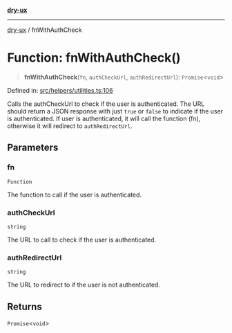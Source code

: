 [**dry-ux**](../README.md)

***

[dry-ux](../globals.md) / fnWithAuthCheck

# Function: fnWithAuthCheck()

> **fnWithAuthCheck**(`fn`, `authCheckUrl`, `authRedirectUrl`): `Promise`\<`void`\>

Defined in: [src/helpers/utilities.ts:106](https://github.com/navedr/dry-ux/blob/b8fe047776f9e9943b5ac8e30a3dd152faaba227/src/helpers/utilities.ts#L106)

Calls the authCheckUrl to check if the user is authenticated. The URL should return a JSON response with
just `true` or `false` to indicate if the user is authenticated. If user is authenticated, it will call the
function (fn), otherwise it will redirect to `authRedirectUrl`.

## Parameters

### fn

`Function`

The function to call if the user is authenticated.

### authCheckUrl

`string`

The URL to call to check if the user is authenticated.

### authRedirectUrl

`string`

The URL to redirect to if the user is not authenticated.

## Returns

`Promise`\<`void`\>
